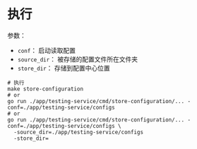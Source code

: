 # 执行

参数：

* `conf`： 启动读取配置
* `source_dir`： 被存储的配置文件所在文件夹
* `store_dir`： 存储到配置中心位置

```shell
# 执行
make store-configuration
# or
go run ./app/testing-service/cmd/store-configuration/... -conf=./app/testing-service/configs
# or
go run ./app/testing-service/cmd/store-configuration/... -conf=./app/testing-service/configs \
  -source_dir=./app/testing-service/configs
  -store_dir=

```